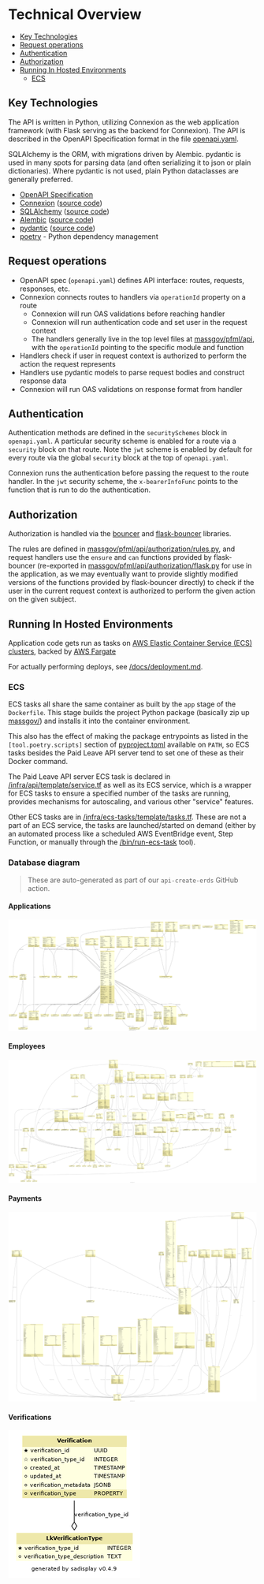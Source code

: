 # Technical Overview

- [Key Technologies](#key-technologies)
- [Request operations](#request-operations)
- [Authentication](#authentication)
- [Authorization](#authorization)
- [Running In Hosted Environments](#running-in-hosted-environments)
  - [ECS](#ecs)

## Key Technologies

The API is written in Python, utilizing Connexion as the web application
framework (with Flask serving as the backend for Connexion). The API is
described in the OpenAPI Specification format in the file
[openapi.yaml](/api/openapi.yaml).

SQLAlchemy is the ORM, with migrations driven by Alembic. pydantic is used in
many spots for parsing data (and often serializing it to json or plain
dictionaries). Where pydantic is not used, plain Python dataclasses are
generally preferred.

- [OpenAPI Specification][oas-docs]
- [Connexion][connexion-home] ([source code][connexion-src])
- [SQLAlchemy][sqlalchemy-home] ([source code][sqlalchemy-src])
- [Alembic][alembic-home] ([source code](alembic-src))
- [pydantic][pydantic-home] ([source code][pydantic-src])
- [poetry](https://python-poetry.org/docs/) - Python dependency management

[oas-docs]: http://spec.openapis.org/oas/v3.0.3
[oas-swagger-docs]: https://swagger.io/docs/specification/about/

[connexion-home]: https://connexion.readthedocs.io/en/latest/
[connexion-src]: https://github.com/zalando/connexion

[pydantic-home]:https://pydantic-docs.helpmanual.io/
[pydantic-src]: https://github.com/samuelcolvin/pydantic/

[sqlalchemy-home]: https://www.sqlalchemy.org/
[sqlalchemy-src]: https://github.com/sqlalchemy/sqlalchemy

[alembic-home]: https://alembic.sqlalchemy.org/en/latest/
[alembic-src]: https://github.com/sqlalchemy/alembic


## Request operations

- OpenAPI spec (`openapi.yaml`) defines API interface: routes, requests, responses, etc.
- Connexion connects routes to handlers via `operationId` property on a route
    - Connexion will run OAS validations before reaching handler
    - Connexion will run authentication code and set user in the request context
    - The handlers generally live in the top level files at
      [massgov/pfml/api](/api/massgov/pfml/api/), with the `operationId` pointing
      to the specific module and function
- Handlers check if user in request context is authorized to perform the action
  the request represents
- Handlers use pydantic models to parse request bodies and construct response data
- Connexion will run OAS validations on response format from handler

## Authentication

Authentication methods are defined in the `securitySchemes` block in
`openapi.yaml`. A particular security scheme is enabled for a route via a
`security` block on that route. Note the `jwt` scheme is enabled by default for
every route via the global `security` block at the top of `openapi.yaml`.

Connexion runs the authentication before passing the request to the route
handler. In the `jwt` security scheme, the `x-bearerInfoFunc` points to the
function that is run to do the authentication.

## Authorization

Authorization is handled via the
[bouncer](https://github.com/bouncer-app/bouncer) and
[flask-bouncer](https://github.com/bouncer-app/flask-bouncer) libraries.

The rules are defined in
[massgov/pfml/api/authorization/rules.py](/api/massgov/pfml/api/authorization/rules.py),
and request handlers use the `ensure` and `can` functions provided by
flask-bouncer (re-exported in
[massgov/pfml/api/authorization/flask.py](/api/massgov/pfml/api/authorization/flask.py)
for use in the application, as we may eventually want to provide slightly
modified versions of the functions provided by flask-bouncer directly) to check
if the user in the current request context is authorized to perform the given
action on the given subject.


## Running In Hosted Environments

Application code gets run as tasks on [AWS Elastic Container Service (ECS)
clusters][ecs-docs], backed by [AWS Fargate][fargate-docs]

[ecs-docs]: https://docs.aws.amazon.com/AmazonECS/latest/developerguide/Welcome.html
[fargate-docs]: https://docs.aws.amazon.com/AmazonECS/latest/developerguide/AWS_Fargate.html

For actually performing deploys, see [/docs/deployment.md](/docs/deployment.md).

### ECS

ECS tasks all share the same container as built by the `app` stage of the
`Dockerfile`. This stage builds the project Python package (basically zip up
[massgov/](/api/massgov)) and installs it into the container environment.

This also has the effect of making the package entrypoints as listed in the
`[tool.poetry.scripts]` section of [pyproject.toml](/api/pyproject.toml)
available on `PATH`, so ECS tasks besides the Paid Leave API server tend to set
one of these as their Docker command.

The Paid Leave API server ECS task is declared in
[/infra/api/template/service.tf](/infra/api/template/service.tf) as well as its
ECS service, which is a wrapper for ECS tasks to ensure a specified number of
the tasks are running, provides mechanisms for autoscaling, and various other
"service" features.

Other ECS tasks are in
[/infra/ecs-tasks/template/tasks.tf](/infra/ecs-tasks/template/tasks.tf). These
are not a part of an ECS service, the tasks are launched/started on demand
(either by an automated process like a scheduled AWS EventBridge event, Step
Function, or manually through the [/bin/run-ecs-task](/bin/run-ecs-task/) tool).

### Database diagram

> These are auto-generated as part of our `api-create-erds` GitHub action.

#### Applications
[![applications erd diagram](./assets/api/erds/applications.png "application erd")](../assets/api/erds/applications.png)
#### Employees
[![employees erd diagram](./assets/api/erds/employees.png "employees erd")](../assets/api/erds/employees.png)
#### Payments
[![payments erd diagram](./assets/api/erds/payments.png "payments erd")](../assets/api/erds/payments.png)
#### Verifications
[![verifications erd diagram](./assets/api/erds/verifications.png "verifications erd")](../assets/api/erds/verifications.png)
